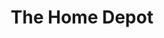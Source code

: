 ---
title: "The Home Depot"
url: /san-antonio/the-home-depot-central-parkway-south/
shop: Baumarkt
---